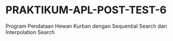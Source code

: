 # PRAKTIKUM-APL-POST-TEST-6
Program Pendataan Hewan Kurban dengan Sequential Search dan Interpolation Search
